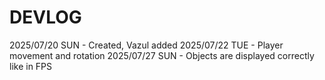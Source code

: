 # DEVLOG

2025/07/20 SUN - Created, Vazul added
2025/07/22 TUE - Player movement and rotation
2025/07/27 SUN - Objects are displayed correctly like in FPS





